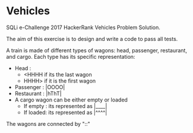 # Vehicles
SQLi e-Challenge 2017 HackerRank Vehicles Problem Solution.

The aim of this exercise is to design and write a code to pass all tests.

A train is made of different types of wagons: head, passenger, restaurant, and cargo.
Each type has its specific representation:

- Head :
    - <HHHH if its the last wagon 
    - HHHH> if it is the first wagon
- Passenger  : |OOOO|
- Restaurant : |hThT|
- A cargo wagon can be either empty or loaded
    - If empty : its represented as |____| 
    - If loaded: its represented as |^^^^| 

The wagons are connected by "::"
